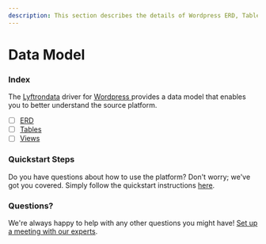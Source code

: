 ```yaml
---
description: This section describes the details of Wordpress ERD, Tables, and Views.
---
```


# Data Model

### Index

The  [Lyftrondata](https://www.lyftrondata.com/) driver for [Wordpress](https://www.lyftrondata.com/integration/wordpress/)[ ](https://www.lyftrondata.com/integration/wordpress/)provides a data model that enables you to better understand the source platform.

* [ ] [ERD](../../../business-analytics/wordpress/data-model/erd.md)
* [ ] [Tables](../../../business-analytics/wordpress/data-model/tables.md)
* [ ] [Views](../../../business-analytics/wordpress/data-model/views.md)

### Quickstart Steps

Do you have questions about how to use the platform? Don't worry; we've got you covered. Simply follow the quickstart instructions [here](../../../../quickstart-steps.md).

### Questions? <a href="#questions" id="questions"></a>

We're always happy to help with any other questions you might have! [Set up a meeting with our experts](https://www.lyftrondata.com/book-a-meeting/).

